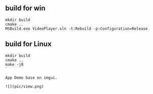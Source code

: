 ## build for win

```
mkdir build
cmake ..
MSBuild.exe VideoPlayer.sln -t:Rebuild -p:Configuration=Release
```

## build for Linux
```
mkdir build
cmake ..
make -j8
`

App Demo base on imgui.

![](pic/view.png)
